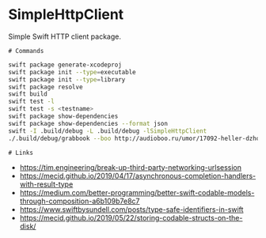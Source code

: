 # SimpleHttpClient

Simple Swift HTTP client package.

    # Commands
    
```sh
swift package generate-xcodeproj
swift package init --type=executable
swift package init --type=library
swift package resolve
swift build
swift test -l
swift test -s <testname>
swift package show-dependencies
swift package show-dependencies --format json
swift -I .build/debug -L .build/debug -lSimpleHttpClient
./.build/debug/grabbook --boo http://audioboo.ru/umor/17092-heller-dzhozef-popravka-22.html
```

    # Links
    
- https://tim.engineering/break-up-third-party-networking-urlsession
- https://mecid.github.io/2019/04/17/asynchronous-completion-handlers-with-result-type
- https://medium.com/better-programming/better-swift-codable-models-through-composition-a6b109b7e8c7
- https://www.swiftbysundell.com/posts/type-safe-identifiers-in-swift
- https://mecid.github.io/2019/05/22/storing-codable-structs-on-the-disk/
  